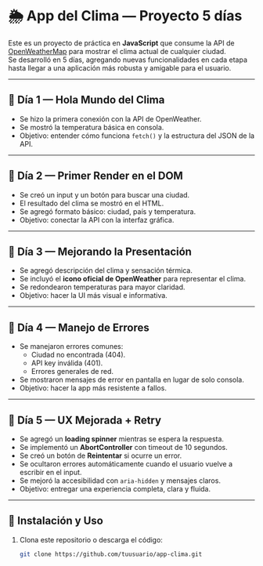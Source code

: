 # 🌦️ App del Clima — Proyecto 5 días

Este es un proyecto de práctica en **JavaScript** que consume la API de [OpenWeatherMap](https://openweathermap.org/api) para mostrar el clima actual de cualquier ciudad.  
Se desarrolló en 5 días, agregando nuevas funcionalidades en cada etapa hasta llegar a una aplicación más robusta y amigable para el usuario.

---

## 📌 Día 1 — Hola Mundo del Clima
- Se hizo la primera conexión con la API de OpenWeather.
- Se mostró la temperatura básica en consola.
- Objetivo: entender cómo funciona `fetch()` y la estructura del JSON de la API.

---

## 📌 Día 2 — Primer Render en el DOM
- Se creó un input y un botón para buscar una ciudad.
- El resultado del clima se mostró en el HTML.
- Se agregó formato básico: ciudad, país y temperatura.
- Objetivo: conectar la API con la interfaz gráfica.

---

## 📌 Día 3 — Mejorando la Presentación
- Se agregó descripción del clima y sensación térmica.
- Se incluyó el **icono oficial de OpenWeather** para representar el clima.
- Se redondearon temperaturas para mayor claridad.
- Objetivo: hacer la UI más visual e informativa.

---

## 📌 Día 4 — Manejo de Errores
- Se manejaron errores comunes:
  - Ciudad no encontrada (404).
  - API key inválida (401).
  - Errores generales de red.
- Se mostraron mensajes de error en pantalla en lugar de solo consola.
- Objetivo: hacer la app más resistente a fallos.

---

## 📌 Día 5 — UX Mejorada + Retry
- Se agregó un **loading spinner** mientras se espera la respuesta.
- Se implementó un **AbortController** con timeout de 10 segundos.
- Se creó un botón de **Reintentar** si ocurre un error.
- Se ocultaron errores automáticamente cuando el usuario vuelve a escribir en el input.
- Se mejoró la accesibilidad con `aria-hidden` y mensajes claros.
- Objetivo: entregar una experiencia completa, clara y fluida.

---

## 🚀 Instalación y Uso

1. Clona este repositorio o descarga el código:
   ```bash
   git clone https://github.com/tuusuario/app-clima.git
